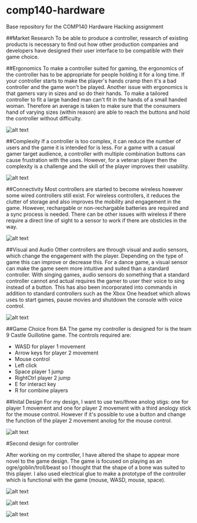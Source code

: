 # comp140-hardware
Base repository for the COMP140 Hardware Hacking assignment

##Market Research
To be able to produce a controller, research of existing products is necessary to find out how other production companies and developers have designed their user interface to be compatible with their game choice.

##Ergonomics
To make a controller suited for gaming, the ergonomics of the controller has to be appropriate for people holding it for a long time. If your controller starts to make the player's hands cramp then it's a bad controller and the game won't be played. Another issue with ergonomics is that gamers vary in sizes and so do their hands. To make a tailored controller to fit a large handed man can't fit in the hands of a small handed woman. Therefore an average is taken to make sure that the consumers hand of varying sizes (within reason) are able to reach the buttons and hold the controller without difficulty.

![alt text][ps4]

[ps4]: http://oyster.ignimgs.com/wordpress/write.ign.com/150272/2013/07/DualShock-4.jpg "Dual Shock 4 Controller"

##Complexity
If a controller is too complex, it can reduce the number of users and the game it is intended for is less. For a game with a casual gamer target audience, a controller with multiple combination buttons can cause frustration with the uses. However, for a veteran player then the complexity is a challenge and the skill of the player improves their usability.

![alt text][alphagrip]

[alphagrip]: http://cdn-www.cracked.com/articleimages/wong/vgaccess/alpha1.jpg "AlphaGrip Work Game Controller"

##Connectivity
Most controllers are started to become wireless however some wired controllers still exist. For wireless controllers, it reduces the clutter of storage and also improves the mobility and engagement in the game. However, rechargable or non-rechargable batteries are required and a sync process is needed. There can be other issues with wireless if there require a direct line of sight to a sensor to work if there are obsticles in the way.

![alt text][wired]

[wired]: http://gearmedia.ign.com/gear/image/article/673/673178/xbox-360-controller-20051201054111842-000.jpg "Wired Vs Wireless Controller"


##Visual and Audio
Other controllers are through visual and audio sensors, which change the engagement with the player. Depending on the type of game this can improve or decrease this. For a dance game, a visual sensor can make the game seem more intuitive and suited than a standard controller. With singing games, audio sensors do something that a standard controller cannot and actual requires the gamer to user their voice to sing instead of a button. This has also been incorporated into commands in addition to standard controllers such as the Xbox One headset which allows uses to start games, pause movies and shutdown the console with voice control.

![alt text][xbox]

[xbox]: http://compass.xboxlive.com/assets/39/c2/39c20222-5c3a-4a8c-b291-aa9a4fe4e8fc.png?n=one-vienna-full-assembly-m.png "Xbox Headset Controller Connection"

##Game Choice from BA
The game my controller is designed for is the team 9 Castle Guillotine game. The controls required are:
- WASD for player 1 movement
- Arrow keys for player 2 movement
- Mouse control
- Left click
- Space player 1 jump
- RightCtrl player 2 jump
- E for interact key
- R for combine players

##Inital Design
For my design, I want to use two/three anolog stigs: one for player 1 movement and one for player 2 movement with a third anology stick for the mouse control. However if it's possible to use a button and change the function of the player 2 movement anolog for the mouse control.

![alt text][design]

[design]: https://github.com/sw180283/comp140-hardware/blob/master/Images/Initial_Design_For_Controller.png "Initial Design For Controller"

#Second design for controller

After working on my controller, I have altered the shape to appear more novel to the game design. The game is focused on playing as an ogre/goblin/troll/beast so I thought that the shape of a bone was suited to this player. I also used electrical glue to make a prototype of the controller which is functional with the game (mouse, WASD, mouse, space).

![alt text][design2]

[design2]: https://github.com/sw180283/comp140-hardware/blob/master/Images/Second_Design_For_Controller.JPG "Second Design For Controller"

![alt text][prototype]

[prototype]: https://github.com/sw180283/comp140-hardware/blob/master/Images/Prototype_In_Box_Earth.jpg "Prototype Out Of Box"

![alt text][prototype2]

[prototype2]: https://github.com/sw180283/comp140-hardware/blob/master/Images/Prototype_Out_Of_Box.jpg "Prototype In The Box"


